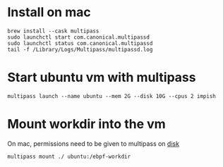 # Install on mac
```
brew install --cask multipass
sudo launchctl start com.canonical.multipassd
sudo launchctl status com.canonical.multipassd
tail -f /Library/Logs/Multipass/multipassd.log
```
# Start ubuntu vm with multipass
```
multipass launch --name ubuntu --mem 2G --disk 10G --cpus 2 impish
```
# Mount workdir into the vm
On mac, permissions need to be given to multipass on [disk](https://github.com/canonical/multipass/issues/1389)
```
multipass mount ./ ubuntu:/ebpf-workdir
```
